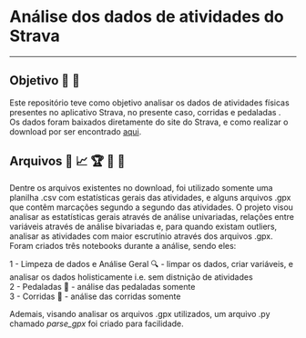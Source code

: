 # Análise dos dados de atividades do Strava
---


## Objetivo :pencil: :dart:

Este repositório teve como objetivo analisar os dados de atividades físicas presentes no aplicativo Strava, no presente caso, corridas e pedaladas .\
Os dados foram baixados diretamente do site do Strava, e como realizar o download por ser encontrado [aqui](https://support.strava.com/hc/pt/articles/216918437-Exportar-os-seus-dados-e-exporta%C3%A7%C3%A3o-em-massa).


## Arquivos :snake: :chart_with_upwards_trend: :trophy: :bicyclist: :runner:

Dentre os arquivos existentes no download, foi utilizado somente uma planilha .csv com estatísticas gerais das atividades, e alguns arquivos .gpx que contêm marcações segundo a segundo das atividades.
O projeto visou analisar as estatísticas gerais através de análise univariadas, relações entre variáveis através de análise bivariadas e, para quando existam outliers, analisar as atividades com maior escrutínio através dos arquivos .gpx.
Foram criados três notebooks durante a análise, sendo eles:

1 - Limpeza de dados e Análise Geral :mag: - limpar os dados, criar variáveis, e analisar os dados holisticamente i.e. sem distnição de atividades\
2 - Pedaladas :bicyclist: - análise das pedaladas somente\
3 - Corridas :runner: - análise das corridas somente

Ademais, visando analisar os arquivos .gpx utilizados, um arquivo .py chamado *parse_gpx* foi criado para facilidade.
